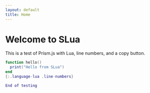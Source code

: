 ```yaml
---
layout: default
title: Home
---
```


# Welcome to SLua

This is a test of Prism.js with Lua, line numbers, and a copy button.

```lua
function hello()
  print("Hello from SLua")
end
{:.language-lua .line-numbers}

End of testing
